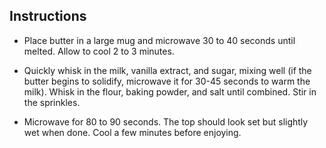 ## Instructions

* Place butter in a large mug and microwave 30 to 40 seconds until melted. Allow to cool 2 to 3 minutes.

* Quickly whisk in the milk, vanilla extract, and sugar, mixing well (if the butter begins to solidify, microwave it for 30-45 seconds to warm the milk). Whisk in the flour, baking powder, and salt until combined. Stir in the sprinkles.
* Microwave for 80 to 90 seconds. The top should look set but slightly wet when done. Cool a few minutes before enjoying.